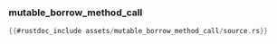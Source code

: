 ### mutable_borrow_method_call

```rust
{{#rustdoc_include assets/mutable_borrow_method_call/source.rs}}
```
<div class="flex-container vis_block" style="position:relative; margin-left:-75px; margin-right:-75px; display: flex;">
	<object type="image/svg+xml" class="mutable_borrow_method_call code_panel" data="assets/mutable_borrow_method_call/vis_code.svg"></object>
	<object type="image/svg+xml" class="mutable_borrow_method_call tl_panel" data="assets/mutable_borrow_method_call/vis_timeline.svg" style="width: auto;" onmouseenter="helpers('mutable_borrow_method_call')"></object>
</div>